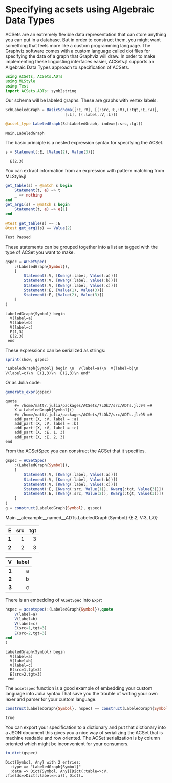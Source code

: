 




# Specifying acsets using Algebraic Data Types


ACSets are an extremely flexible data representation that can store anything you can put in a database. But in order to construct them, you might want something that feels more like a custom programming language. The Graphviz software comes with a custom language called dot files for specifying the data of a graph that Graphviz will draw. In order to make implementing these linguisting interfaces easier, ACSets.jl supports an Algebraic Data Types approach to specification of ACSets.


```julia
using ACSets, ACSets.ADTs
using MLStyle
using Test
import ACSets.ADTs: symb2string
```


Our schema will be labeled graphs. These are graphs with vertex labels.


```julia
SchLabeledGraph = BasicSchema([:E,:V], [(:src,:E,:V),(:tgt,:E,:V)],
                          [:L], [(:label,:V,:L)])

@acset_type LabeledGraph(SchLabeledGraph, index=[:src,:tgt])
```


```
Main.LabeledGraph
```


The basic principle is a nested expression syntax for specifying the ACSet.


```julia
s = Statement(:E, [Value(2), Value(3)])
```


```
  E(2,3)
```


You can extract information from an expression with pattern matching from MLStyle.jl


```julia
get_table(s) = @match s begin
    Statement(t, e) => t
    _ => nothing
end
get_arg1(s) = @match s begin
    Statement(t, e) => e[1]
end

@test get_table(s) == :E
@test get_arg1(s) == Value(2)
```


```
Test Passed
```


These statements can be grouped together into a list an tagged with the type of ACSet you want to make.


```julia
gspec = ACSetSpec(
    :(LabeledGraph{Symbol}),
    [
        Statement(:V, [Kwarg(:label, Value(:a))])
        Statement(:V, [Kwarg(:label, Value(:b))])
        Statement(:V, [Kwarg(:label, Value(:c))])
        Statement(:E, [Value(1), Value(3)])
        Statement(:E, [Value(2), Value(3)])
    ]
)
```


```
LabeledGraph{Symbol} begin 
  V(label=a)
  V(label=b)
  V(label=c)
  E(1,3)
  E(2,3)
 end
```


These expressions can be serialized as strings:


```julia
sprint(show, gspec)
```


```
"LabeledGraph{Symbol} begin \n  V(label=a)\n  V(label=b)\n  V(label=c)\n  E(1,3)\n  E(2,3)\n end"
```


Or as Julia code:


```julia
generate_expr(gspec)
```


```
quote
    #= /home/matt/.julia/packages/ACSets/7LOk7/src/ADTs.jl:94 =#
    X = LabeledGraph{Symbol}()
    #= /home/matt/.julia/packages/ACSets/7LOk7/src/ADTs.jl:95 =#
    add_part!(X, :V, label = :a)
    add_part!(X, :V, label = :b)
    add_part!(X, :V, label = :c)
    add_part!(X, :E, 1, 3)
    add_part!(X, :E, 2, 3)
end
```


From the ACSetSpec you can construct the ACSet that it specifies.


```julia
gspec = ACSetSpec(
    :(LabeledGraph{Symbol}),
    [
        Statement(:V, [Kwarg(:label, Value(:a))])
        Statement(:V, [Kwarg(:label, Value(:b))])
        Statement(:V, [Kwarg(:label, Value(:c))])
        Statement(:E, [Kwarg(:src, Value(1)), Kwarg(:tgt, Value(3))])
        Statement(:E, [Kwarg(:src, Value(2)), Kwarg(:tgt, Value(3))])
    ]
)
g = construct(LabeledGraph{Symbol}, gspec)
```

<div class="c-set">
<span class="c-set-summary">Main.__atexample__named__ADTs.LabeledGraph{Symbol} {E:2, V:3, L:0}</span>
<table>
  <thead>
    <tr class = "header headerLastRow">
      <th class = "rowLabel" style = "font-weight: bold; text-align: right;">E</th>
      <th style = "text-align: right;">src</th>
      <th style = "text-align: right;">tgt</th>
    </tr>
  </thead>
  <tbody>
    <tr>
      <td class = "rowLabel" style = "font-weight: bold; text-align: right;">1</td>
      <td style = "text-align: right;">1</td>
      <td style = "text-align: right;">3</td>
    </tr>
    <tr>
      <td class = "rowLabel" style = "font-weight: bold; text-align: right;">2</td>
      <td style = "text-align: right;">2</td>
      <td style = "text-align: right;">3</td>
    </tr>
  </tbody>
</table>
<table>
  <thead>
    <tr class = "header headerLastRow">
      <th class = "rowLabel" style = "font-weight: bold; text-align: right;">V</th>
      <th style = "text-align: right;">label</th>
    </tr>
  </thead>
  <tbody>
    <tr>
      <td class = "rowLabel" style = "font-weight: bold; text-align: right;">1</td>
      <td style = "text-align: right;">a</td>
    </tr>
    <tr>
      <td class = "rowLabel" style = "font-weight: bold; text-align: right;">2</td>
      <td style = "text-align: right;">b</td>
    </tr>
    <tr>
      <td class = "rowLabel" style = "font-weight: bold; text-align: right;">3</td>
      <td style = "text-align: right;">c</td>
    </tr>
  </tbody>
</table>
</div>


There is an embedding of `ACSetSpec` into `Expr`:


```julia
hspec = acsetspec(:(LabeledGraph{Symbol}),quote
    V(label=a)
    V(label=b)
    V(label=c)
    E(src=1,tgt=3)
    E(src=2,tgt=3)
end
)
```


```
LabeledGraph{Symbol} begin 
  V(label=a)
  V(label=b)
  V(label=c)
  E(src=1,tgt=3)
  E(src=2,tgt=3)
 end
```


The `acsetspec` function is a good example of embedding your custom language into Julia syntax That save you the trouble of writing your own lexer and parser for your custom language.


```julia
construct(LabeledGraph{Symbol}, hspec) == construct(LabeledGraph{Symbol}, gspec)
```


```
true
```


You can export your specification to a dictionary and put that dictionary into a JSON document this gives you a nice way of serializing the ACSet that is machine readable and row oriented. The ACSet serialization is by column oriented which might be inconvenient for your consumers.


```julia
to_dict(gspec)
```


```
Dict{Symbol, Any} with 2 entries:
  :type => "LabeledGraph{Symbol}"
  :data => Dict{Symbol, Any}[Dict(:table=>:V, :fields=>Dict(:label=>:a)), Dict(…
```

